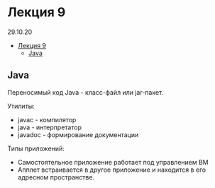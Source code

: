 # Лекция 9

29.10.20

- [Лекция 9](#лекция-9)
  - [Java](#java)

## Java

Переносимый код Java - класс-файл или jar-пакет.

Утилиты:

- javac - компилятор
- java - интерпретатор
- javadoc - формирование документации

Типы приложений:

- Самостоятельное приложение работает под управлением ВМ
- Апплет встраивается в другое приложение и находится в его адресном пространстве.
